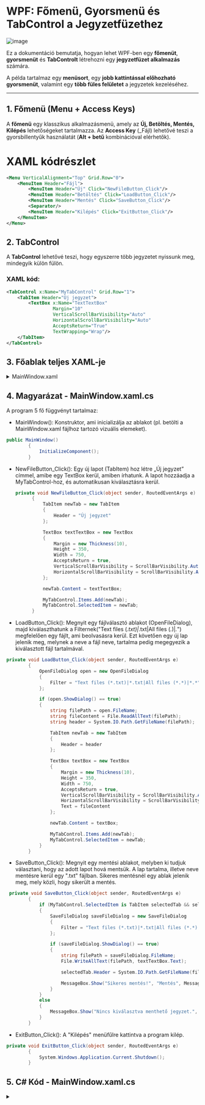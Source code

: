 # WPF: Főmenü, Gyorsmenü és TabControl a Jegyzetfüzethez

![image](https://github.com/user-attachments/assets/68b1678c-3648-4fe5-b77d-348fd4020d7d)

Ez a dokumentáció bemutatja, hogyan lehet WPF-ben egy **főmenüt**, **gyorsmenüt** és **TabControlt** létrehozni egy **jegyzetfüzet alkalmazás** számára.

A példa tartalmaz egy **menüsort**, egy **jobb kattintással előhozható gyorsmenüt**, valamint egy **több füles felületet** a jegyzetek kezeléséhez.

---

## 1. Főmenü (Menu + Access Keys)

A **főmenü** egy klasszikus alkalmazásmenü, amely az **Új, Betöltés, Mentés, Kilépés** lehetőségeket tartalmazza.
Az **Access Key** (_Fájl) lehetővé teszi a gyorsbillentyűk használatát (**Alt + betű** kombinációval elérhetők).

# XAML kódrészlet

```xml
<Menu VerticalAlignment="Top" Grid.Row="0">
    <MenuItem Header="Fájl">
        <MenuItem Header="Új" Click="NewFileButton_Click"/>
        <MenuItem Header="Betöltés" Click="LoadButton_Click"/>
        <MenuItem Header="Mentés" Click="SaveButton_Click"/>
        <Separator/>
        <MenuItem Header="Kilépés" Click="ExitButton_Click"/>
    </MenuItem>
</Menu>
```

## 2. TabControl
            
A **TabControl** lehetővé teszi, hogy egyszerre több jegyzetet nyissunk meg, mindegyik külön fülön.

### XAML kód:
```xml
<TabControl x:Name="MyTabControl" Grid.Row="1">
    <TabItem Header="Új jegyzet">
        <TextBox x:Name="TextTextBox"
                 Margin="10"
                 VerticalScrollBarVisibility="Auto"
                 HorizontalScrollBarVisibility="Auto"
                 AcceptsReturn="True"
                 TextWrapping="Wrap"/>
    </TabItem>
</TabControl>
```
## 3. Főablak teljes XAML-je
<details><summary>MainWindow.xaml</summary>
    
```xml
<Window x:Class="Wpf_1_Notepad.MainWindow"
        xmlns="http://schemas.microsoft.com/winfx/2006/xaml/presentation"
        xmlns:x="http://schemas.microsoft.com/winfx/2006/xaml"
        xmlns:d="http://schemas.microsoft.com/expression/blend/2008"
        xmlns:mc="http://schemas.openxmlformats.org/markup-compatibility/2006"
        xmlns:local="clr-namespace:teszt"
        mc:Ignorable="d"
        Title="Jegyzettömb" Height="450" Width="800">
    <Grid>
        <Grid.RowDefinitions>
            <RowDefinition Height="auto"/>
            <RowDefinition Height="auto"/>
        </Grid.RowDefinitions>

        <Menu VerticalAlignment="Top" Grid.Row="0">
            <MenuItem Header="Fájl">
                <MenuItem Header="Új" Click="NewFileButton_Click"/>
                <MenuItem Header="Betöltés" Click="LoadButton_Click"/>
                <MenuItem Header="Mentés" Click="SaveButton_Click"/>
                <Separator/>
                <MenuItem Header="Kilépés" Click="ExitButton_Click"/>
            </MenuItem>
        </Menu>
        <TabControl x:Name="MyTabControl" Grid.Row="1">
            <TabItem Header="Új jegyzet">
                <TextBox x:Name="TextTextBox" Margin="10" VerticalScrollBarVisibility="Auto" HorizontalScrollBarVisibility="Auto" Width="auto" Height="350"/>
            </TabItem>
        </TabControl>
    </Grid>
</Window>

```
</details>

## 4. Magyarázat - MainWindow.xaml.cs

A program 5 fő függvényt tartalmaz:

* MainWindow(): Konstruktor, ami inicializálja az ablakot (pl. betölti a MainWindow.xaml fájlhoz tartozó vizuális elemeket).
```c#
public MainWindow()
        {
            InitializeComponent();
        }
```
* NewFileButton_Click(): Egy új lapot (TabItem) hoz létre „Új jegyzet” címmel, amibe egy TextBox kerül, amiben írhatunk. A lapot hozzáadja a MyTabControl-hoz, és automatikusan kiválasztásra kerül.
  ```c#
  private void NewFileButton_Click(object sender, RoutedEventArgs e)
        {
            TabItem newTab = new TabItem
            {
                Header = "Új jegyzet"
            };

            TextBox textTextBox = new TextBox
            {
                Margin = new Thickness(10),
                Height = 350,
                Width = 750,
                AcceptsReturn = true,
                VerticalScrollBarVisibility = ScrollBarVisibility.Auto,
                HorizontalScrollBarVisibility = ScrollBarVisibility.Auto,
            };

            newTab.Content = textTextBox;

            MyTabControl.Items.Add(newTab); 
            MyTabControl.SelectedItem = newTab; 
        }
  ```
* LoadButton_Click(): Megnyit egy fájlválasztó ablakot (OpenFileDialog), majd kiválaszthatunk a Filternek("Text files (*.txt)|*.txt|All files (*.*)|*.*") megfelelően egy fájlt, ami beolvasásra kerül. Ezt követően egy új lap jelenik meg, melynek a neve a fájl neve, tartalma pedig megegyezik a kiválasztott fájl tartalmával.
```c#
private void LoadButton_Click(object sender, RoutedEventArgs e)
        {
            OpenFileDialog open = new OpenFileDialog
            {
                Filter = "Text files (*.txt)|*.txt|All files (*.*)|*.*"
            };

            if (open.ShowDialog() == true)
            {
                string filePath = open.FileName;
                string fileContent = File.ReadAllText(filePath);
                string header = System.IO.Path.GetFileName(filePath);

                TabItem newTab = new TabItem
                {
                    Header = header
                };

                TextBox textBox = new TextBox
                {
                    Margin = new Thickness(10),
                    Height = 350,
                    Width = 750,
                    AcceptsReturn = true,
                    VerticalScrollBarVisibility = ScrollBarVisibility.Auto,
                    HorizontalScrollBarVisibility = ScrollBarVisibility.Auto,
                    Text = fileContent
                };

                newTab.Content = textBox;

                MyTabControl.Items.Add(newTab); 
                MyTabControl.SelectedItem = newTab;
            }
        }
```
* SaveButton_Click(): Megnyit egy mentési ablakot, melyben ki tudjuk választani, hogy az adott lapot hová mentsük. A lap tartalma, illetve neve mentésre kerül egy ".txt" fájlban. Sikeres mentésnél egy ablak jelenik meg, mely közli, hogy sikerült a mentés.
```c#
 private void SaveButton_Click(object sender, RoutedEventArgs e)
        {
            if (MyTabControl.SelectedItem is TabItem selectedTab && selectedTab.Content is TextBox textTextBox)
            {
                SaveFileDialog saveFileDialog = new SaveFileDialog
                {
                    Filter = "Text files (*.txt)|*.txt|All files (*.*)|*.*"
                };

                if (saveFileDialog.ShowDialog() == true)
                {
                    string filePath = saveFileDialog.FileName;
                    File.WriteAllText(filePath, textTextBox.Text);

                    selectedTab.Header = System.IO.Path.GetFileName(filePath);

                    MessageBox.Show("Sikeres mentés!", "Mentés", MessageBoxButton.OK, MessageBoxImage.Information);
                }
            }
            else
            {
                MessageBox.Show("Nincs kiválasztva menthető jegyzet.", "Hiba", MessageBoxButton.OK, MessageBoxImage.Warning);
            }
        }
```
* ExitButton_Click(): A "Kilépés" menüfűlre kattintva a program kilép. 
```c#
private void ExitButton_Click(object sender, RoutedEventArgs e)
        {
            System.Windows.Application.Current.Shutdown();
        }
```

## 5. C# Kód - MainWindow.xaml.cs

<details><summary></summary>
    
```c#
using System;
using System.IO;
using System.Windows;
using System.Windows.Controls;
using Microsoft.Win32;

namespace Wpf_1_Notepad
{
    /// <summary>
    /// Interaction logic for MainWindow.xaml
    /// </summary>
    public partial class MainWindow : Window
    {
        public MainWindow()
        {
            InitializeComponent();
        }

        private void NewFileButton_Click(object sender, RoutedEventArgs e)
        {
            TabItem newTab = new TabItem
            {
                Header = "Új jegyzet"
            };

            TextBox textTextBox = new TextBox
            {
                Margin = new Thickness(10),
                Height = 350,
                Width = 750,
                AcceptsReturn = true,
                VerticalScrollBarVisibility = ScrollBarVisibility.Auto,
                HorizontalScrollBarVisibility = ScrollBarVisibility.Auto,
            };

            newTab.Content = textTextBox;

            MyTabControl.Items.Add(newTab); 
            MyTabControl.SelectedItem = newTab; 
        }


        private void LoadButton_Click(object sender, RoutedEventArgs e)
        {
            OpenFileDialog open = new OpenFileDialog
            {
                Filter = "Text files (*.txt)|*.txt|All files (*.*)|*.*"
            };

            if (open.ShowDialog() == true)
            {
                string filePath = open.FileName;
                string fileContent = File.ReadAllText(filePath);
                string header = System.IO.Path.GetFileName(filePath);

                TabItem newTab = new TabItem
                {
                    Header = header
                };

                TextBox textBox = new TextBox
                {
                    Margin = new Thickness(10),
                    Height = 350,
                    Width = 750,
                    AcceptsReturn = true,
                    VerticalScrollBarVisibility = ScrollBarVisibility.Auto,
                    HorizontalScrollBarVisibility = ScrollBarVisibility.Auto,
                    Text = fileContent
                };

                newTab.Content = textBox;

                MyTabControl.Items.Add(newTab); 
                MyTabControl.SelectedItem = newTab;
            }
        }

        private void SaveButton_Click(object sender, RoutedEventArgs e)
        {
            if (MyTabControl.SelectedItem is TabItem selectedTab && selectedTab.Content is TextBox textTextBox)
            {
                SaveFileDialog saveFileDialog = new SaveFileDialog
                {
                    Filter = "Text files (*.txt)|*.txt|All files (*.*)|*.*"
                };

                if (saveFileDialog.ShowDialog() == true)
                {
                    string filePath = saveFileDialog.FileName;
                    File.WriteAllText(filePath, textTextBox.Text);

                    selectedTab.Header = System.IO.Path.GetFileName(filePath);

                    MessageBox.Show("Sikeres mentés!", "Mentés", MessageBoxButton.OK, MessageBoxImage.Information);
                }
            }
            else
            {
                MessageBox.Show("Nincs kiválasztva menthető jegyzet.", "Hiba", MessageBoxButton.OK, MessageBoxImage.Warning);
            }
        }

        private void ExitButton_Click(object sender, RoutedEventArgs e)
        {
            System.Windows.Application.Current.Shutdown();
        }
    }
}
```
</details>
